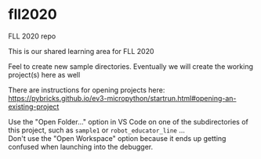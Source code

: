 # fll2020
FLL 2020 repo

This is our shared learning area for FLL 2020

Feel to create new sample directories. 
Eventually we will create the working project(s) here as well

There are instructions for opening projects here:
  https://pybricks.github.io/ev3-micropython/startrun.html#opening-an-existing-project

Use the "Open Folder..." option in VS Code on one of the subdirectories of this project, such as `sample1` or `robot_educator_line` ...  
Don't use the "Open Workspace" option because it ends up getting confused when launching into the debugger.

